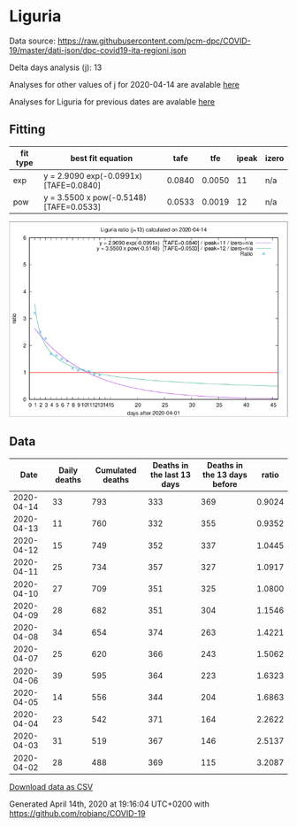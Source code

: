 # Liguria

Data source: https://raw.githubusercontent.com/pcm-dpc/COVID-19/master/dati-json/dpc-covid19-ita-regioni.json

Delta days analysis (j): 13

Analyses for other values of j for 2020-04-14 are avalable [here](../2020-04-14/README.md)

Analyses for Liguria for previous dates are avalable [here](../README.md)

## Fitting 
|fit type|best fit equation|tafe|tfe|ipeak|izero|
|-------|-----|--------|------|---|---|
|exp|y = 2.9090 exp(-0.0991x)  [TAFE=0.0840]|0.0840|0.0050|11|n/a|
|pow|y = 3.5500 x pow(-0.5148)  [TAFE=0.0533]|0.0533|0.0019|12|n/a|

![Plot](COVID-19_liguria_j13_2020-04-14.png)

## Data
|Date|Daily deaths|Cumulated deaths|Deaths in the last 13 days|Deaths in the 13 days before|ratio|
|----|----------|-----------|-------|--------------------|-----|
|2020-04-14|33|793|333|369|0.9024|
|2020-04-13|11|760|332|355|0.9352|
|2020-04-12|15|749|352|337|1.0445|
|2020-04-11|25|734|357|327|1.0917|
|2020-04-10|27|709|351|325|1.0800|
|2020-04-09|28|682|351|304|1.1546|
|2020-04-08|34|654|374|263|1.4221|
|2020-04-07|25|620|366|243|1.5062|
|2020-04-06|39|595|364|223|1.6323|
|2020-04-05|14|556|344|204|1.6863|
|2020-04-04|23|542|371|164|2.2622|
|2020-04-03|31|519|367|146|2.5137|
|2020-04-02|28|488|369|115|3.2087|

[Download data as CSV](COVID-19_liguria_j13_2020-04-14.csv)

Generated April 14th, 2020 at 19:16:04 UTC+0200 with https://github.com/robianc/COVID-19
